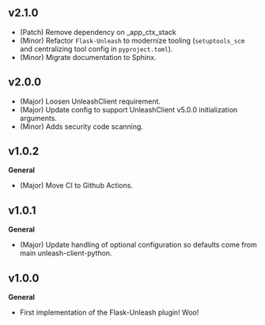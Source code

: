 ## v2.1.0
* (Patch) Remove dependency on _app_ctx_stack
* (Minor) Refactor `Flask-Unleash` to modernize tooling (`setuptools_scm` and centralizing tool config in `pyproject.toml`).
* (Minor) Migrate documentation to Sphinx.

## v2.0.0
* (Major) Loosen UnleashClient requirement.
* (Major) Update config to support UnleashClient v5.0.0 initialization arguments.
* (Minor) Adds security code scanning.

## v1.0.2

**General**

* (Major) Move CI to Github Actions.

## v1.0.1

**General**

* (Major) Update handling of optional configuration so defaults come from main unleash-client-python.

## v1.0.0

**General**

* First implementation of the Flask-Unleash plugin!  Woo!